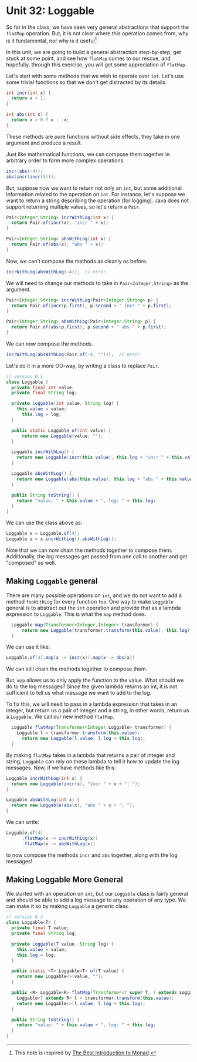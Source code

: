 # Unit 32: Loggable


So far in the class, we have seen very general abstractions that support the `flatMap` operation.  But, it is not clear where this operation comes from, why is it fundamental, nor why is it useful[^1]

In this unit, we are going to build a general abstraction step-by-step, get stuck at some point, and see how `flatMap` comes to our rescue, and hopefully, through this exercise, you will get some appreciation of `flatMap`.

Let's start with some methods that we wish to operate over `int`.  Let's use some trivial functions so that we don't get distracted by its details.

```Java
int incr(int x) {
  return x + 1;
}

int abs(int x) {
  return x > 0 ? x : -x;
}
```

These methods are pure functions without side effects, they take in one argument and produce a result. 

Just like mathematical functions, we can compose them together in arbitrary order to form more complex operations.

```Java
incr(abs(-4));
abs(incr(incr(5)));
```

But, suppose now we want to return not only an `int`, but some additional information related to the operation on `int`.  For instance, let's suppose we want to return a string describing the operation (for logging).  Java does not support returning multiple values, so let's return a `Pair`.

```Java
Pair<Integer,String> incrWithLog(int x) {
  return Pair.of(incr(x), "incr " + x);
}

Pair<Integer,String> absWithLog(int x) {
  return Pair.of(abs(x), "abs " + x);
}
```

Now, we can't compose the methods as cleanly as before.

```Java
incrWithLog(absWithLog(-4));  // error
```

We will need to change our methods to take in `Pair<Integer,String>` as the argument.

```Java
Pair<Integer,String> incrWithLog(Pair<Integer,String> p) {
  return Pair.of(incr(p.first), p.second + " incr " + p.first);
}

Pair<Integer,String> absWithLog(Pair<Integer,String> p) {
  return Pair.of(abs(p.first), p.second + " abs " + p.first);
}
```

We can now compose the methods.
```Java
incrWithLog(absWithLog(Pair.of(-4, "")));  // error
```

Let's do it in a more OO-way, by writing a class to replace `Pair`.

```Java
// version 0.1
class Loggable {
  private final int value;
  private final String log;

  private Loggable(int value, String log) {
    this.value = value;
	  this.log = log;
  }

  public static Loggable of(int value) {
	  return new Loggable(value, "");
  }

  Loggable incrWithLog() {
    return new Loggable(incr(this.value), this.log + "incr " + this.value + "; ");
  }

  Loggable absWithLog() {
    return new Loggable(abs(this.value), this.log + "abs " + this.value + "; ");
  }

  public String toString() {
    return "value: " + this.value + ", log: " + this.log;
  }
}
```

We can use the class above as:
```Java
Loggable x = Loggable.of(4);
Loggable z = x.incrWithLog().absWithLog();
```

Note that we can now chain the methods together to compose them.  Additionally, the log messages get passed from one call to another and get "composed" as well.

## Making `Loggable` general

There are many possible operations on `int`, and we do not want to add a method `fooWithLog` for every function `foo`.  One way to make `Loggable` general is to abstract out the `int` operation and provide that as a lambda expression to `Loggable`.  This is what the `map` method does. 

```Java
  Loggable map(Transformer<Integer,Integer> transformer) {
	  return new Loggable(transformer.transform(this.value), this.log); 
  }
```

We can use it like:
```Java
Loggable.of(4).map(x -> incr(x)).map(x -> abs(x))
```

We can still chain the methods together to compose them.

But, `map` allows us to only apply the function to the value.  What should we do to the log messages?  Since the given lambda returns an int, it is not sufficient to tell us what message we want to add to the log.

To fix this, we will need to pass in a lambda expression that takes in an integer, but return us a pair of integer and a string, in other words, return us a `Loggable`.  We call our new method `flatMap`.

```Java
  Loggable flatMap(Transformer<Integer,Loggable> transformer) {
    Loggable l = transformer.transform(this.value);
	  return new Loggable(l.value, l.log + this.log); 
  }
```

By making `flatMap` takes in a lambda that returns a pair of integer and string, `Loggable` can rely on these lambda to tell it how to update the log messages.  Now, if we have methods like this:

```Java
Loggable incrWithLog(int x) {
  return new Loggable(incr(x), "incr " + x + "; ");
}

Loggable absWithLog(int x) {
  return new Loggable(abs(x), "abs " + x + "; ");
}
```

We can write:
```Java
Loggable.of(4)
      .flatMap(x -> incrWithLog(x))
      .flatMap(x -> absWithLog(x))
```

to now compose the methods `incr` and `abs` together, along with the log messages!

## Making Loggable More General

We started with an operation on `int`, but our `Loggable` class is fairly general and should be able to add a log message to any operation of any type.  We can make it so by making `Loggable` a generic class.

```Java
// version 0.2
class Loggable<T> {
  private final T value;
  private final String log;

  private Loggable(T value, String log) {
    this.value = value;
	this.log = log;
  }

  public static <T> Loggable<T> of(T value) {
	return new Loggable<>(value, "");
  }

  public <R> Loggable<R> flatMap(Transformer<? super T, ? extends Loggable<? extends R>> transformer) {
    Loggable<? extends R> l = transformer.transform(this.value);
	return new Loggable<>(l.value, l.log + this.log);
  }

  public String toString() {
    return "value: " + this.value + ", log: " + this.log;
  }
}
```

[^1]: This note is inspired by [The Best Introduction to Monad](https://blog.jcoglan.com/2011/03/05/translation-from-haskell-to-javascript-of-selected-portions-of-the-best-introduction-to-monads-ive-ever-read/#).
